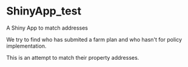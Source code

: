 # ShinyApp_test
A Shiny App to match addresses

We try to find who has submited a farm plan and who hasn't for policy implementation.

This is an attempt to match their property addresses.
